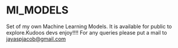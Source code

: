 # Ml_MODELS
Set of my own Machine Learning Models.
It is available for public to explore.Kudoos devs enjoy!!!!
For any queries please put a mail to jayaspjacob@gmail.com
